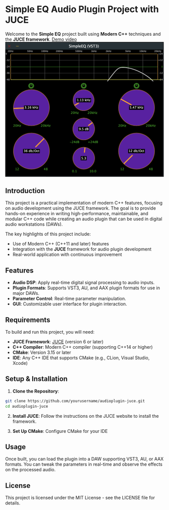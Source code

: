 # Simple EQ Audio Plugin Project with JUCE

Welcome to the **Simple EQ** project built using **Modern C++** techniques and the **JUCE framework**. 
[Demo video](https://youtu.be/9pgX9qYmU3c)
![alt text](UI.png)


## Introduction

This project is a practical implementation of modern C++ features, focusing on audio development using the JUCE framework. The goal is to provide hands-on experience in writing high-performance, maintainable, and modular C++ code while creating an audio plugin that can be used in digital audio workstations (DAWs).

The key highlights of this project include:

- Use of Modern C++ (C++11 and later) features
- Integration with the **JUCE** framework for audio plugin development
- Real-world application with continuous improvement

## Features

- **Audio DSP**: Apply real-time digital signal processing to audio inputs.
- **Plugin Formats**: Supports VST3, AU, and AAX plugin formats for use in major DAWs.
- **Parameter Control**: Real-time parameter manipulation.
- **GUI**: Customizable user interface for plugin interaction.

## Requirements

To build and run this project, you will need:

- **JUCE Framework**: [JUCE](https://juce.com/) (version 6 or later)
- **C++ Compiler**: Modern C++ compiler (supporting C++14 or higher)
- **CMake**: Version 3.15 or later
- **IDE**: Any C++ IDE that supports CMake (e.g., CLion, Visual Studio, Xcode)

## Setup & Installation

1. **Clone the Repository**:
```bash
git clone https://github.com/yourusername/audioplugin-juce.git
cd audioplugin-juce
```

2. **Install JUCE**: 
Follow the instructions on the JUCE website to install the framework.

3. **Set Up CMake**: 
Configure CMake for your IDE

## Usage
Once built, you can load the plugin into a DAW supporting VST3, AU, or AAX formats. You can tweak the parameters in real-time and observe the effects on the processed audio.

## License
This project is licensed under the MIT License - see the LICENSE file for details.
